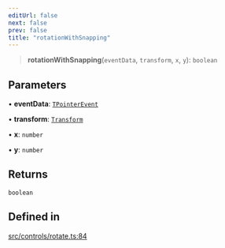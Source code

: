```yaml
---
editUrl: false
next: false
prev: false
title: "rotationWithSnapping"
---
```


> **rotationWithSnapping**(`eventData`, `transform`, `x`, `y`): `boolean`

## Parameters

• **eventData**: [`TPointerEvent`](/api/type-aliases/tpointerevent/)

• **transform**: [`Transform`](/api/type-aliases/transform/)

• **x**: `number`

• **y**: `number`

## Returns

`boolean`

## Defined in

[src/controls/rotate.ts:84](https://github.com/fabricjs/fabric.js/blob/v6.0.0-rc4/src/controls/rotate.ts#L84)
